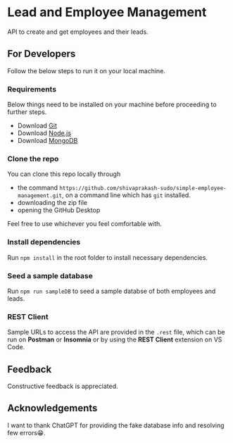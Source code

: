 # Lead and Employee Management

API to create and get employees and their leads.

## For Developers

Follow the below steps to run it on your local machine.

### Requirements

Below things need to be installed on your machine before proceeding to further steps.

- Download [Git](https://git-scm.com/downloads)
- Download [Node.js](https://nodejs.org/en/download/)
- Download [MongoDB](https://www.mongodb.com/try/download/community)

### Clone the repo

You can clone this repo locally through

- the command `https://github.com/shivaprakash-sudo/simple-employee-management.git`, on a command line which has `git` installed.
- downloading the zip file
- opening the GitHub Desktop

Feel free to use whichever you feel comfortable with.

### Install dependencies

Run `npm install` in the root folder to install necessary dependencies.

### Seed a sample database

Run `npm run sampleDB` to seed a sample databse of both employees and leads.

### REST Client

Sample URLs to access the API are provided in the `.rest` file, which can be run on **Postman** or **Insomnia** or by using the **REST Client** extension on VS Code.

## Feedback

Constructive feedback is appreciated.

## Acknowledgements

I want to thank ChatGPT for providing the fake database info and resolving few errors😁.
